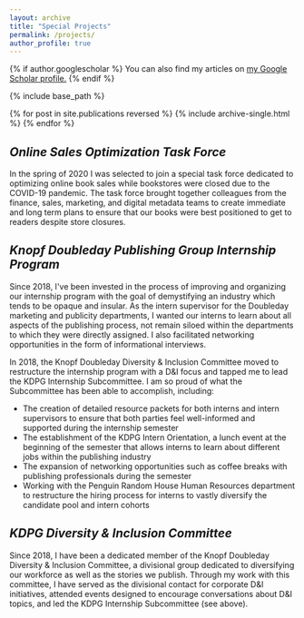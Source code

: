 ```yaml
---
layout: archive
title: "Special Projects"
permalink: /projects/
author_profile: true
---
```


{% if author.googlescholar %}
  You can also find my articles on <u><a href="{{author.googlescholar}}">my Google Scholar profile</a>.</u>
{% endif %}

{% include base_path %}

{% for post in site.publications reversed %}
  {% include archive-single.html %}
{% endfor %}

## _Online Sales Optimization Task Force_

In the spring of 2020 I was selected to join a special task force dedicated to optimizing online book sales while bookstores were closed due to the COVID-19 pandemic. The task force brought together colleagues from the finance, sales, marketing, and digital metadata teams to create immediate and long term plans to ensure that our books were best positioned to get to readers despite store closures.

## _Knopf Doubleday Publishing Group Internship Program_

Since 2018, I've been invested in the process of improving and organizing our internship program with the goal of demystifying an industry which tends to be opaque and insular. As the intern supervisor for the Doubleday marketing and publicity departments, I wanted our interns to learn about all aspects of the publishing process, not remain siloed within the departments to which they were directly assigned. I also facilitated networking opportunities in the form of informational interviews. 

In 2018, the Knopf Doubleday Diversity & Inclusion Committee moved to restructure the internship program with a D&I focus and tapped me to lead the KDPG Internship Subcommittee. I am so proud of what the Subcommittee has been able to accomplish, including: 

- The creation of detailed resource packets for both interns and intern supervisors to ensure that both parties feel well-informed and supported during the internship semester
- The establishment of the KDPG Intern Orientation, a lunch event at the beginning of the semester that allows interns to learn about different jobs within the publishing industry
- The expansion of networking opportunities such as coffee breaks with publishing professionals during the semester 
- Working with the Penguin Random House Human Resources department to restructure the hiring process for interns to vastly diversify the candidate pool and intern cohorts

## _KDPG Diversity & Inclusion Committee_

Since 2018, I have been a dedicated member of the Knopf Doubleday Diversity & Inclusion Committee, a divisional group dedicated to diversifying our workforce as well as the stories we publish. Through my work with this committee, I have served as the divisional contact for corporate D&I initiatives, attended events designed to encourage conversations about D&I topics, and led the KDPG Internship Subcommittee (see above). 